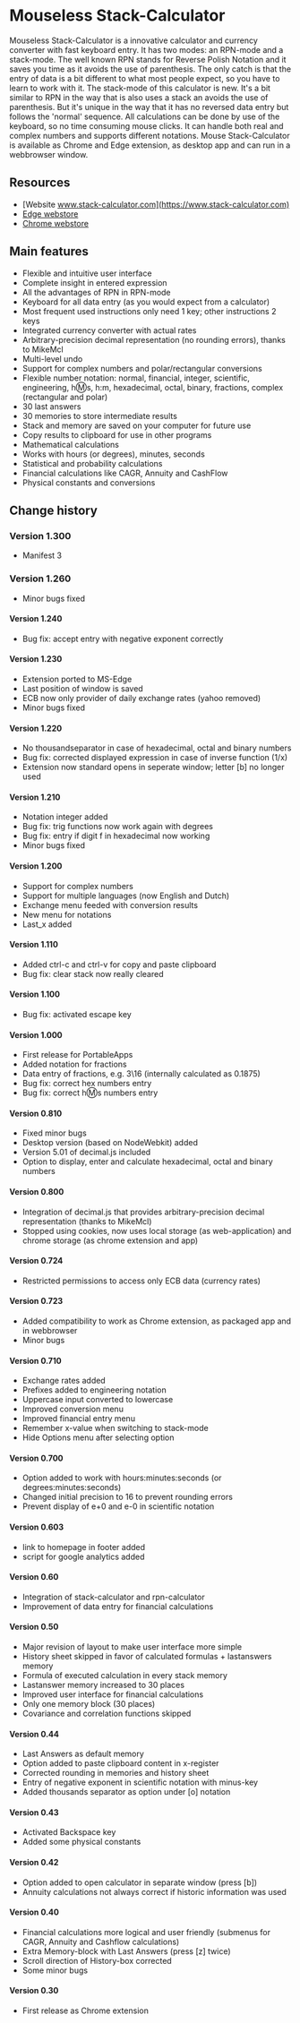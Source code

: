 # Mouseless Stack-Calculator

Mouseless Stack-Calculator is a innovative calculator and currency converter with fast keyboard entry. It has two modes: an RPN-mode and a stack-mode. The well known RPN stands for Reverse Polish Notation and it saves you time as it avoids the use of parenthesis. The only catch is that the entry of data is a bit different to what most people expect, so you have to learn to work with it. The stack-mode of this calculator is new. It's a bit similar to RPN in the way that is also uses a stack an avoids the use of parenthesis. But it's unique in the way that it has no reversed data entry but follows the 'normal' sequence. All calculations can be done by use of the keyboard, so no time consuming mouse clicks. It can handle both real and complex numbers and supports different notations. Mouse Stack-Calculator is available as Chrome and Edge extension, as desktop app and can run in a webbrowser window.

## Resources
- [Website www.stack-calculator.com](https://www.stack-calculator.com)
- [Edge webstore](https://microsoftedge.microsoft.com/addons/detail/mouseless-stackcalculato/lmkclfogilfmkknmgdmnnooeigmillok?hl=en-US)
- [Chrome webstore](https://chrome.google.com/webstore/detail/mouseless-stack-calculato/gioiiinkphfmlagimjfjpamickecbnel?hl=nl)

## Main features

- Flexible and intuitive user interface
- Complete insight in entered expression
- All the advantages of RPN in RPN-mode
- Keyboard for all data entry (as you would expect from a calculator)
- Most frequent used instructions only need 1 key; other instructions 2 keys
- Integrated currency converter with actual rates
- Arbitrary-precision decimal representation (no rounding errors), thanks to MikeMcl
- Multi-level undo
- Support for complex numbers and polar/rectangular conversions
- Flexible number notation: normal, financial, integer, scientific, engineering, h:m:s, h:m, hexadecimal, octal, binary, fractions, complex (rectangular and polar)
- 30 last answers
- 30 memories to store intermediate results
- Stack and memory are saved on your computer for future use
- Copy results to clipboard for use in other programs
- Mathematical calculations
- Works with hours (or degrees), minutes, seconds
- Statistical and probability calculations
- Financial calculations like CAGR, Annuity and CashFlow
- Physical constants and conversions

## Change history

### Version 1.300
- Manifest 3

### Version 1.260
- Minor bugs fixed

#### Version 1.240
- Bug fix: accept entry with negative exponent correctly

#### Version 1.230
- Extension ported to MS-Edge
- Last position of window is saved
- ECB now only provider of daily exchange rates (yahoo removed)
- Minor bugs fixed

#### Version 1.220
- No thousandseparator in case of hexadecimal, octal and binary numbers
- Bug fix: corrected displayed expression in case of inverse function (1/x)
- Extension now standard opens in seperate window; letter [b] no longer used

#### Version 1.210
- Notation integer added
- Bug fix: trig functions now work again with degrees
- Bug fix: entry if digit f in hexadecimal now working
- Minor bugs fixed

#### Version 1.200
- Support for complex numbers
- Support for multiple languages (now English and Dutch)
- Exchange menu feeded with conversion results
- New menu for notations
- Last_x added

#### Version 1.110
- Added ctrl-c and ctrl-v for copy and paste clipboard
- Bug fix: clear stack now really cleared

#### Version 1.100
- Bug fix: activated escape key

#### Version 1.000
- First release for PortableApps
- Added notation for fractions
- Data entry of fractions, e.g. 3\16 (internally calculated as 0.1875)
- Bug fix: correct hex numbers entry
- Bug fix: correct h:m:s numbers entry

#### Version 0.810
- Fixed minor bugs
- Desktop version (based on NodeWebkit) added
- Version 5.01 of decimal.js included
- Option to display, enter and calculate hexadecimal, octal and binary numbers

#### Version 0.800
- Integration of decimal.js that provides arbitrary-precision decimal representation (thanks to MikeMcl)
- Stopped using cookies, now uses local storage (as web-application) and chrome storage (as chrome extension and app)

#### Version 0.724
- Restricted permissions to access only ECB data (currency rates)

#### Version 0.723
- Added compatibility to work as Chrome extension, as packaged app and in webbrowser
- Minor bugs

#### Version 0.710
- Exchange rates added
- Prefixes added to engineering notation
- Uppercase input converted to lowercase
- Improved conversion menu
- Improved financial entry menu
- Remember x-value when switching to stack-mode
- Hide Options menu after selecting option

#### Version 0.700
- Option added to work with hours:minutes:seconds (or degrees:minutes:seconds)
- Changed initial precision to 16 to prevent rounding errors
- Prevent display of e+0 and e-0 in scientific notation

#### Version 0.603
- link to homepage in footer added
- script for google analytics added

#### Version 0.60
- Integration of stack-calculator and rpn-calculator
- Improvement of data entry for financial calculations

#### Version 0.50
- Major revision of layout to make user interface more simple
- History sheet skipped in favor of calculated formulas + lastanswers memory
- Formula of executed calculation in every stack memory
- Lastanswer memory increased to 30 places
- Improved user interface for financial calculations
- Only one memory block (30 places)
- Covariance and correlation functions skipped

#### Version 0.44
- Last Answers as default memory
- Option added to paste clipboard content in x-register
- Corrected rounding in memories and history sheet
- Entry of negative exponent in scientific notation with minus-key
- Added thousands separator as option under [o] notation

#### Version 0.43
- Activated Backspace key
- Added some physical constants

#### Version 0.42
- Option added to open calculator in separate window (press [b])
- Annuity calculations not always correct if historic information was used

#### Version 0.40
- Financial calculations more logical and user friendly (submenus for CAGR, Annuity and Cashflow calculations)
- Extra Memory-block with Last Answers (press [z] twice)
- Scroll direction of History-box corrected
- Some minor bugs

#### Version 0.30
- First release as Chrome extension
